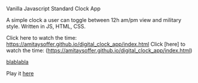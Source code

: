 Vanilla Javascript Standard Clock App

A simple clock a user can toggle between 12h am/pm view and military style. Written in JS, HTML, CSS.

Click here to watch the time: https://amitaysoffer.github.io/digital_clock_app/index.html
Click [here] to watch the time: (https://amitaysoffer.github.io/digital_clock_app/index.html)

[blablabla](https://amitaysoffer.github.io/digital_clock_app/index.html)





Play it [here](https://amitaysoffer.github.io/digital_clock_app/index.html)
